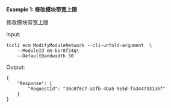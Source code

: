**Example 1: 修改模块带宽上限**

修改模块带宽上限

Input: 

```
tccli ecm ModifyModuleNetwork --cli-unfold-argument  \
    --ModuleId em-bvr8f24q\
    --DefaultBandwidth 50
```

Output: 
```
{
    "Response": {
        "RequestId": "36c0f8c7-a1fb-4ba5-9e5d-fa3447331a5f"
    }
}
```

